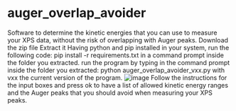 # auger_overlap_avoider
Software to determine the kinetic energies that you can use to measure your XPS data, without the risk of overlapping with Auger peaks.
Download the zip file
Extract it
Having python and pip installed in your system, run the following code:
pip install -r requirements.txt
in a command prompt inside the folder you extracted.
run the program by typing in the command prompt inside the folder you extracted: python auger_overlap_avoider_vxx.py 
with vxx the current version of the program.
![image](https://user-images.githubusercontent.com/42618468/231221635-79adc2cf-9994-407d-86fc-5c4e475c54f0.png)
Follow the instructions for the input boxes and press ok to have a list of allowed kinetic energy ranges and the Auger peaks that you should avoid when measuring your XPS peaks.
